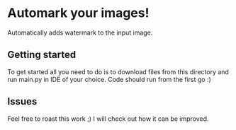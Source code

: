 # Automark your images!
Automatically adds watermark to the input image.
## Getting started
To get started all you need to do is to download files from this directory and run main.py in IDE of your choice.
Code should run from the first go :)

## Issues
Feel free to roast this work ;) I will check out how it can be improved.
